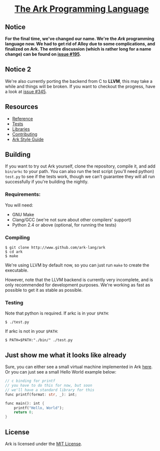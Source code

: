 <h1 align="center"><a href="http://ark-lang.org">The Ark Programming Language</a></h1>

## Notice
**For the final time, we've changed our name. We're the *Ark* programming language now. We had to get rid of Alloy due to some complications, and finalized on Ark. The entire discussion (which is rather long for a name change) can be found on [issue #195](https://github.com/ark-lang/ark/issues/195).**

## Notice 2
We're also currently porting the backend from C to **LLVM**, this may take a while and things will be broken. If
you want to checkout the progress, have a look at [issue #345](https://github.com/ark-lang/ark/issues/345).


## Resources

* [Reference](/docs/REFERENCE.md)
* [Tests](/tests/)
* [Libraries](/lib/)
* [Contributing](/CONTRIBUTING.md)
* [Ark Style Guide](/docs/STYLEGUIDE.md)

## Building
If you want to try out Ark yourself, clone the repository, compile it, and add `bin/arkc` to your path. You can
also run the test script (you'll need python) `test.py` to see if the tests work, though we can't guarantee they
will all run successfully if you're building the nightly.

### Requirements:
You will need:

* GNU Make
* Clang/GCC (we're not sure about other compilers' support)
* Python 2.4 or above (optional, for running the tests)

### Compiling

	$ git clone http://www.github.com/ark-lang/ark
	$ cd ark
	$ make

We're using LLVM by default now, so you can just run `make` to create the executable.

However, note that the LLVM backend is currently very incomplete, and is only recommended for development purposes. 
We're working as fast as possible to get it as stable as possible.

### Testing
Note that python is required.
If arkc is in your `$PATH`:

	$ ./test.py

If arkc is not in your `$PATH`:

	$ PATH=$PATH:"./bin/" ./test.py

## Just show me what it looks like already
Sure, you can either see a small virtual machine implemented in Ark [here](tests/vm.aly). 
Or you can just see a small Hello World example below:

```rust
// c binding for printf
// you have to do this for now, but soon
// we'll have a standard library for this
func printf(format: str, _): int;

func main(): int {
    printf("Hello, World");
    return 0;
}
```

## License
Ark is licensed under the [MIT License](/LICENSE.md).
